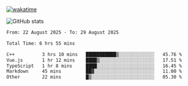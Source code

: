 [![wakatime](https://wakatime.com/badge/user/ef685785-b2de-4416-b5c6-df540c453238.svg)](https://wakatime.com/@ef685785-b2de-4416-b5c6-df540c453238)

![GitHub stats](https://github-readme-stats.vercel.app/api?username=songhahaha66)
<!--START_SECTION:waka-->

```txt
From: 22 August 2025 - To: 29 August 2025

Total Time: 6 hrs 55 mins

C++          3 hrs 10 mins   ███████████▒░░░░░░░░░░░░░   45.76 %
Vue.js       1 hr 12 mins    ████▒░░░░░░░░░░░░░░░░░░░░   17.51 %
TypeScript   1 hr 8 mins     ████░░░░░░░░░░░░░░░░░░░░░   16.45 %
Markdown     45 mins         ██▓░░░░░░░░░░░░░░░░░░░░░░   11.00 %
Other        22 mins         █▒░░░░░░░░░░░░░░░░░░░░░░░   05.30 %
```

<!--END_SECTION:waka-->
